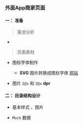 ### 外面App商家页面


#### 一： 准备

> 需求分析

- 

> 页面素材

- 图标字体制作

    - **SVG** 图片转换成图标字体 [网站](https://icomoon.io/app/)

- 图片 `2@x` 和 `3@x` **dpr**

 
#### 二： 目录结构设计

- 基本样式 、图片

- `Mock` 数据



